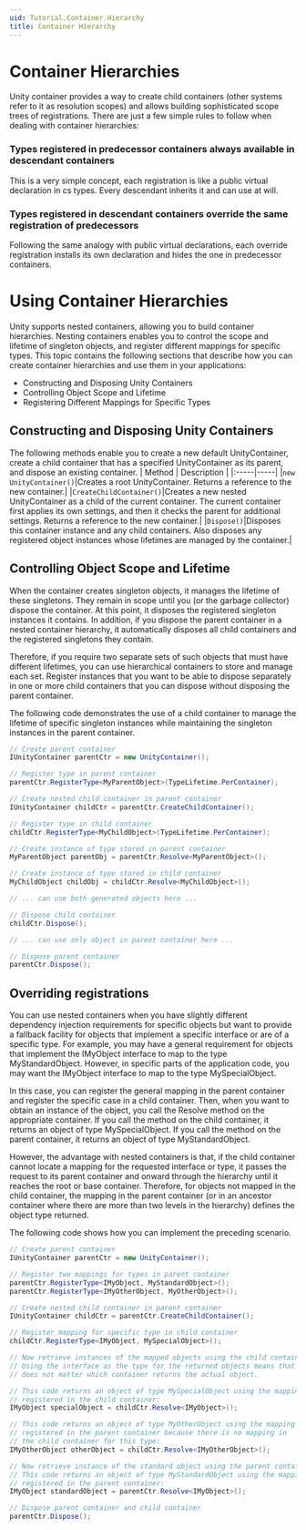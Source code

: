 ```yaml
---
uid: Tutorial.Container.Hierarchy
title: Container Hierarchy
---
```


# Container Hierarchies

Unity container provides a way to create child containers (other systems refer to it as resolution scopes) and allows building sophisticated scope trees of registrations. There are just a few simple rules to follow when dealing with container hierarchies:

### Types registered in predecessor containers always available in descendant containers

This is a very simple concept, each registration is like a public virtual declaration in cs types. Every descendant inherits it and can use at will.

### Types registered in descendant containers override the same registration of predecessors

Following the same analogy with public virtual declarations, each override registration installs its own declaration and hides the one in predecessor containers.

# Using Container Hierarchies
Unity supports nested containers, allowing you to build container hierarchies. Nesting containers enables you to control the scope and lifetime of singleton objects, and register different mappings for specific types. This topic contains the following sections that describe how you can create container hierarchies and use them in your applications:
* Constructing and Disposing Unity Containers
* Controlling Object Scope and Lifetime
* Registering Different Mappings for Specific Types

## Constructing and Disposing Unity Containers
The following methods enable you to create a new default UnityContainer, create a child container that has a specified UnityContainer as its parent, and dispose an existing container. 
| Method | Description |
|:-----|-----|
|`new UnityContainer()`|Creates a root UnityContainer. Returns a reference to the new container.|
|`CreateChildContainer()`|Creates a new nested UnityContainer as a child of the current container. The current container first applies its own settings, and then it checks the parent for additional settings. Returns a reference to the new container.|
|`Dispose()`|Disposes this container instance and any child containers. Also disposes any registered object instances whose lifetimes are managed by the container.|

## Controlling Object Scope and Lifetime
When the container creates singleton objects, it manages the lifetime of these singletons. They remain in scope until you (or the garbage collector) dispose the container. At this point, it disposes the registered singleton instances it contains. In addition, if you dispose the parent container in a nested container hierarchy, it automatically disposes all child containers and the registered singletons they contain.

Therefore, if you require two separate sets of such objects that must have different lifetimes, you can use hierarchical containers to store and manage each set. Register instances that you want to be able to dispose separately in one or more child containers that you can dispose without disposing the parent container.

The following code demonstrates the use of a child container to manage the lifetime of specific singleton instances while maintaining the singleton instances in the parent container.
```cs
// Create parent container
IUnityContainer parentCtr = new UnityContainer();

// Register type in parent container
parentCtr.RegisterType<MyParentObject>(TypeLifetime.PerContainer);

// Create nested child container in parent container
IUnityContainer childCtr = parentCtr.CreateChildContainer();

// Register type in child container
childCtr.RegisterType<MyChildObject>(TypeLifetime.PerContainer);

// Create instance of type stored in parent container
MyParentObject parentObj = parentCtr.Resolve<MyParentObject>();

// Create instance of type stored in child container
MyChildObject childObj = childCtr.Resolve<MyChildObject>();

// ... can use both generated objects here ...

// Dispose child container
childCtr.Dispose();

// ... can use only object in parent container here ...

// Dispose parent container
parentCtr.Dispose();
```
## Overriding registrations
You can use nested containers when you have slightly different dependency injection requirements for specific objects but want to provide a fallback facility for objects that implement a specific interface or are of a specific type. For example, you may have a general requirement for objects that implement the IMyObject interface to map to the type MyStandardObject. However, in specific parts of the application code, you may want the IMyObject interface to map to the type MySpecialObject.

In this case, you can register the general mapping in the parent container and register the specific case in a child container. Then, when you want to obtain an instance of the object, you call the Resolve method on the appropriate container. If you call the method on the child container, it returns an object of type MySpecialObject. If you call the method on the parent container, it returns an object of type MyStandardObject.

However, the advantage with nested containers is that, if the child container cannot locate a mapping for the requested interface or type, it passes the request to its parent container and onward through the hierarchy until it reaches the root or base container. Therefore, for objects not mapped in the child container, the mapping in the parent container (or in an ancestor container where there are more than two levels in the hierarchy) defines the object type returned.

The following code shows how you can implement the preceding scenario.
```cs
// Create parent container
IUnityContainer parentCtr = new UnityContainer();

// Register two mappings for types in parent container
parentCtr.RegisterType<IMyObject, MyStandardObject>();
parentCtr.RegisterType<IMyOtherObject, MyOtherObject>();

// Create nested child container in parent container
IUnityContainer childCtr = parentCtr.CreateChildContainer();

// Register mapping for specific type in child container
childCtr.RegisterType<IMyObject, MySpecialObject>();

// Now retrieve instances of the mapped objects using the child container.
// Using the interface as the type for the returned objects means that it
// does not matter which container returns the actual object.

// This code returns an object of type MySpecialObject using the mapping
// registered in the child container:
IMyObject specialObject = childCtr.Resolve<IMyObject>();

// This code returns an object of type MyOtherObject using the mapping
// registered in the parent container because there is no mapping in 
// the child container for this type:
IMyOtherObject otherObject = childCtr.Resolve<IMyOtherObject>();

// Now retrieve instance of the standard object using the parent container.
// This code returns an object of type MyStandardObject using the mapping
// registered in the parent container:
IMyObject standardObject = parentCtr.Resolve<IMyObject>();

// Dispose parent container and child container
parentCtr.Dispose();
```